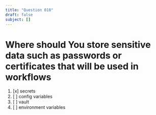 ```yaml
---
title: "Question 010"
draft: false
subject: []
---
```


# Where should You store sensitive data such as passwords or certificates that will be used in workflows
1. [x] secrets
1. [ ] config variables
1. [ ] vault
1. [ ] environment variables
